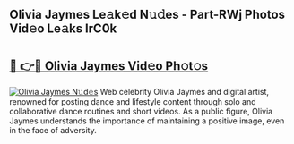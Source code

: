 ## Olivia Jaymes Le𝚊k𝚎d N𝚞𝚍es - Part-RWj Photos Vid𝚎o Le𝚊ks lrC0k

# <h2><a href="http://fbdthc.evod.top/?m=Olivia+Jaymes">🔗 👉🔴 Olivia Jaymes Vid𝚎o Ph𝚘t𝚘s</a></h2>

[![Olivia Jaymes N𝚞d𝚎s](https://i.imgur.com/8V9OHl7.gif)](http://fbdthc.evod.top/?m=Olivia+Jaymes)
Web celebrity Olivia Jaymes and digital artist, renowned for posting dance and lifestyle content through solo and collaborative dance routines and short videos. As a public figure, Olivia Jaymes understands the importance of maintaining a positive image, even in the face of adversity. 
